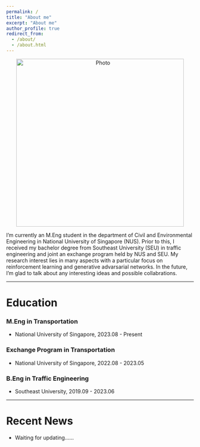 ```yaml
---
permalink: /
title: "About me"
excerpt: "About me"
author_profile: true
redirect_from: 
  - /about/
  - /about.html
---
```


<!-- 
<p align="center">
  <img src="https://gitxuy.github.io//files/XuY.jpg?raw=true" alt="Photo" style="width: 450px;"/>
</p>
-->
<p align="center">
  <img src="https://gitxuy.github.io//files/image.png?raw=true" alt="Photo" style="width: 450px;"/>
</p>
I’m currently an M.Eng student in the department of Civil and Environmental Engineering in National University of Singapore (NUS). Prior to this, I received my bachelor degree from Southeast University (SEU) in traffic engineering and joint an exchange program held by NUS and SEU. My research interest lies in many aspects with a particular focus on reinforcement learning and generative advarsarial networks. In the future, I’m glad to talk about any interesting ideas and possible collabrations.
<hr/>

# Education

### M.Eng in Transportation
+ National University of Singapore, 2023.08 - Present

### Exchange Program in Transportation
+ National University of Singapore, 2022.08 - 2023.05

### B.Eng in Traffic Engineering
+ Southeast University, 2019.09 - 2023.06

<hr/>

# Recent News
* Waiting for updating......
